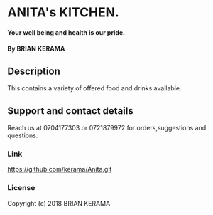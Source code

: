 # ANITA's KITCHEN.
#### Your well being and health is our pride.
#### By **BRIAN KERAMA**
## Description
This contains a variety of offered food and drinks available.
## Support and contact details
Reach us at 0704177303 or 0721879972 for orders,suggestions and questions.

### Link
https://github.com/kerama/Anita.git
### License
Copyright (c) 2018 BRIAN KERAMA
